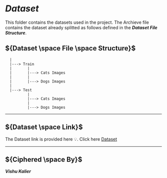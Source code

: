 

# ${Dataset}$

This folder contains the datasets used in the project. The Archieve file contains the dataset already splitted as follows defined in the ***Dataset File Structure***.

## ${Dataset \space File \space Structure}$

      |
      |---> Train
      |       |
      |       |---> Cats Images
      |       |
      |       |---> Dogs Images
      |
      |---> Test
              |
              |---> Cats Images
              |
              |---> Dogs Images

-----

## ${Dataset \space Link}$

The Dataset link is provided here :bulb:. Click here [Dataset](https://1drv.ms/u/s!ApNRWBS0vkyggZQG3HP6_ede8vwVWg?e=eIP3MO)

-----

## ${Ciphered \space By}$
***Vishu Kalier***
